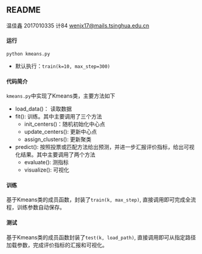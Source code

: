 ## README

温佳鑫 2017010335 计84 wenjx17@mails.tsinghua.edu.cn

#### 运行

`python kmeans.py`

- 默认执行：`train(k=10, max_step=300)`

#### 代码简介

`kmeans.py`中实现了Kmeans类，主要方法如下

- load_data()： 读取数据
- fit(): 训练。其中主要调用了三个方法
  - init_centers()：随机初始化中心点
  - update_centers(): 更新中心点
  - assign_clusters(): 更新聚类
- predict(): 按照投票或匹配方法给出预测，并进一步汇报评价指标，给出可视化结果。其中主要调用了两个方法
  - evaluate(): 测指标
  - visualize(): 可视化

#### 训练

基于Kmeans类的成员函数，封装了`train(k, max_step)`, 直接调用即可完成全流程，训练参数自动保存。

#### 测试

基于Kmeans类的成员函数封装了`test(k, load_path)`, 直接调用即可从指定路径加载参数，完成评价指标的汇报和可视化。

